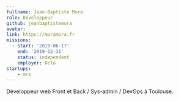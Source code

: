 ```yaml
---
fullname: Jean-Baptiste Mora
role: Développeur
github: jeanbaptistemora
avatar: 
link: https://moramora.fr
missions: 
  - start: '2019-06-17'
    end: '2019-12-31'
    status: independent
    employer: Octo
startups: 
    - mrs
---
```


Développeur web Front et Back / Sys-admin / DevOps à Toulouse.
